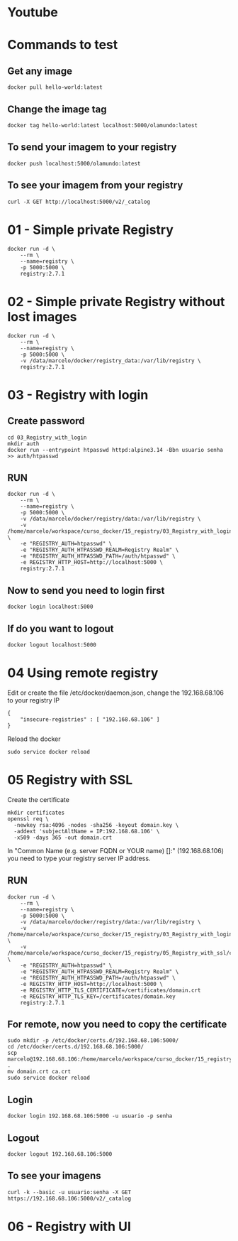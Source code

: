 # Youtube

# Commands to test

## Get any image
```
docker pull hello-world:latest
```

## Change the image tag
```
docker tag hello-world:latest localhost:5000/olamundo:latest
```

## To send your imagem to your registry
```
docker push localhost:5000/olamundo:latest
```

## To see your imagem from your registry
```
curl -X GET http://localhost:5000/v2/_catalog
```


# 01 - Simple private Registry 

```
docker run -d \
    --rm \
    --name=registry \
    -p 5000:5000 \
    registry:2.7.1
```

# 02 - Simple private Registry without lost images

```
docker run -d \
    --rm \
    --name=registry \
    -p 5000:5000 \
    -v /data/marcelo/docker/registry_data:/var/lib/registry \
    registry:2.7.1
```

# 03 - Registry with login

## Create password

```
cd 03_Registry_with_login
mkdir auth
docker run --entrypoint htpasswd httpd:alpine3.14 -Bbn usuario senha >> auth/htpasswd
```

## RUN

```
docker run -d \
    --rm \
    --name=registry \
    -p 5000:5000 \
    -v /data/marcelo/docker/registry/data:/var/lib/registry \
    -v /home/marcelo/workspace/curso_docker/15_registry/03_Registry_with_login/auth:/auth \
    -e "REGISTRY_AUTH=htpasswd" \
    -e "REGISTRY_AUTH_HTPASSWD_REALM=Registry Realm" \
    -e "REGISTRY_AUTH_HTPASSWD_PATH=/auth/htpasswd" \
    -e REGISTRY_HTTP_HOST=http://localhost:5000 \
    registry:2.7.1
```

## Now to send you need to login first 
```
docker login localhost:5000
```

## If do you want to logout 
```
docker logout localhost:5000
```


# 04 Using remote registry

Edit or create the file /etc/docker/daemon.json, change the 192.168.68.106 to your registry IP

```
{
    "insecure-registries" : [ "192.168.68.106" ]
}
```

Reload the docker
```
sudo service docker reload
```

# 05 Registry with SSL

Create the certificate
```
mkdir certificates
openssl req \
  -newkey rsa:4096 -nodes -sha256 -keyout domain.key \
  -addext 'subjectAltName = IP:192.168.68.106' \
  -x509 -days 365 -out domain.crt
```
In "Common Name (e.g. server FQDN or YOUR name) []:" (192.168.68.106) you need to type your registry server IP address.

## RUN
```
docker run -d \
    --rm \
    --name=registry \
    -p 5000:5000 \
    -v /data/marcelo/docker/registry/data:/var/lib/registry \
    -v /home/marcelo/workspace/curso_docker/15_registry/03_Registry_with_login/auth:/auth \
    -v /home/marcelo/workspace/curso_docker/15_registry/05_Registry_with_ssl/certificates:/certificates \
    -e "REGISTRY_AUTH=htpasswd" \
    -e "REGISTRY_AUTH_HTPASSWD_REALM=Registry Realm" \
    -e "REGISTRY_AUTH_HTPASSWD_PATH=/auth/htpasswd" \
    -e REGISTRY_HTTP_HOST=http://localhost:5000 \
    -e REGISTRY_HTTP_TLS_CERTIFICATE=/certificates/domain.crt
    -e REGISTRY_HTTP_TLS_KEY=/certificates/domain.key    
    registry:2.7.1
```

## For remote, now you need to copy the certificate

```
sudo mkdir -p /etc/docker/certs.d/192.168.68.106:5000/
cd /etc/docker/certs.d/192.168.68.106:5000/
scp marcelo@192.168.68.106:/home/marcelo/workspace/curso_docker/15_registry/05_Registry_with_ssl/certificates/domain.crt .
mv domain.crt ca.crt
sudo service docker reload
```

## Login
```
docker login 192.168.68.106:5000 -u usuario -p senha
```

## Logout
```
docker logout 192.168.68.106:5000
```

## To see your imagens
```
curl -k --basic -u usuario:senha -X GET https://192.168.68.106:5000/v2/_catalog
```

# 06 - Registry with UI



